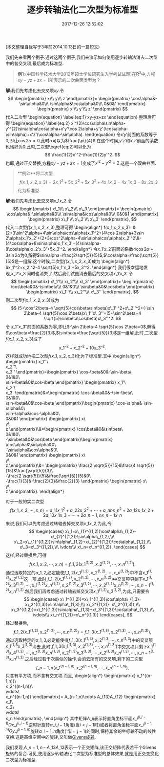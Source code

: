 ﻿---
title: 逐步转轴法化二次型为标准型
date: 2017-12-26 12:52:02
categories:
- 数学
- 线性代数
tags:
- 二次型
- 对称矩阵
- Givens旋转

---
(本文整理自我写于3年前2014.10.13日的一篇短文)

我们先来看两个例子.通过这两个例子,我们来演示如何使用逐步转轴法消去二次型中的各交叉项,最后成为标准型.

> **例1**:(中国科学技术大学2012年硕士学位研究生入学考试试题)在$\mathbf{R}^3$中,方程$xy-yz+zx=1$所表示的二次曲面类型为？


**解**:我们先考虑化去交叉项$xy$.令
$$
\begin{pmatrix}
  x\\\
  y\\\
  z
\end{pmatrix}=
\begin{pmatrix}
  \cos\alpha&-\sin\alpha&0\\\
  \sin\alpha&\cos\alpha&0\\\
  0&0&1
\end{pmatrix}
\begin{pmatrix}
  x'\\\
  y'\\\
  z'
\end{pmatrix}
$$
代入二次型
\begin{equation}
  \label{eq:1}
  xy-yz+zx
\end{equation}
整理后可得
\begin{equation}
  \label{eq:2}
  x'^{2}\cos\alpha\sin\alpha-y'^{2}\sin\alpha\cos\alpha+x'y'\cos
  2\alpha+y'z'(\cos\alpha-\sin\alpha)+x'z'(\cos\alpha-\sin\alpha).
\end{equation}
令$x'y'$前面的系数等于$0$,即让$\cos 2\alpha=0$,此时$\alpha$可以为$\frac{\pi}{4}$.在这个时候,$y'z'$和$x'z'$前面的系数也恰好为$0$.此时,二次型\eqref{eq:2}可以化为
$$
\frac{1}{2}x'^2-\frac{1}{2}y'^2.
$$
也即,通过正交替换,方程$xy-yz+zx=1$变成了$x'^2-y'^2=2$.这是一个双曲柱面.


> **例2:**将二次型
$$
f(x\_{1},x\_2,x\_3)=2x\_{1}^{2} + 5x\_{2}^{2} +
5x\_{3}^{2}+4x\_{1}x\_{2}-4x\_{1}x\_{3} - 8x\_{2}x\_3
$$
化为标准型.


**解**:我们先考虑化去交叉项$x\_1x\_2$.令
$$
\begin{pmatrix}
  x\_1\\\
  x\_2\\\
  x\_3
\end{pmatrix}=
\begin{pmatrix}
  \cos\alpha&-\sin\alpha&0\\\
  \sin\alpha&\cos\alpha&0\\\
  0&0&1
\end{pmatrix}
\begin{pmatrix}
  x\_1'\\\
  x\_2'\\\
  x\_3'
\end{pmatrix},
$$
代入二次型$f(x\_1,x\_2,x\_3)$,整理可得
\begin{align\*}
  f(x\_1,x\_2,x\_3)=&
  (2+3\sin^2\alpha+4\sin\alpha\cos\alpha)x\_1'^2+(4\cos 2\alpha+3\sin
  2\alpha)x\_1'x\_2'+(2+3\cos^2\alpha-4\sin\alpha\cos\alpha)x\_2'^2\\\&-(4\cos\alpha+8\sin\alpha)x\_1'x\_3'+(4\sin\alpha-8\cos\alpha)x\_2'x\_3'+5x\_3'^2.
\end{align\*}
令$x\_1'x\_2'$前面的系数$4\cos 2\alpha+3\sin 2\alpha$为$0$,解得$\sin\alpha=\frac{2\sqrt{5}}{5}$,$\cos\alpha=\frac{\sqrt{5}}{5}$是一组解.这个时候,二次型$f(x\_1,x\_2,x\_3)$成为
\begin{align\*}
  6x\_1'^2+x\_2'^2-4 \sqrt{5}x\_1'x\_3'+5x\_3'^2.
\end{align\*}
我们很幸运地发现,$x\_2'x\_3'$同时也消失了.然后我们试图消去最后的交叉项$x\_1'x\_3'$.令
$$
\begin{pmatrix}
  x\_1'\\\
  x\_2'\\\
  x\_3'
\end{pmatrix}=
\begin{pmatrix}
  \cos\beta&0&-\sin\beta\\\
  0&1&0\\\
  \sin\beta&0&\cos\beta
\end{pmatrix}
\begin{pmatrix}
  x\_1''\\\
  x\_2''\\\
  x\_3''
\end{pmatrix},
$$
则二次型$f(x\_1,x\_2,x\_3)$成为
$$
(5+\cos^2\beta-4 \sqrt{5}\cos\beta\sin\beta)x\_1''^2+x\_2''^2+(-\sin
2\beta-4 \sqrt{5}\cos 2\beta)x\_1''x\_3''+(5+\sin^2\beta+4
\sqrt{5}\sin\beta\cos\beta)x\_3''^2.
$$
令 $x\_1''x\_3''$前面的系数为零,即让$-\sin 2\beta-4 \sqrt{5}\cos 2\beta=0$,解得$\cos\beta=\frac{2}{3}$,$\sin\beta=\frac{\sqrt{5}}{3}$是一组解.此时,二次型$f(x\_1,x\_2,x\_3)$成了
$$
x\_1''^2+x\_2''^2+10x\_3''^2.
$$
这样就成功地把二次型$f(x\_1,x\_2,x\_3)$化为了标准型.其中
\begin{align\*}
  \begin{pmatrix}
    x\_1''\\\
    x\_2''\\\
    x\_3''
  \end{pmatrix}=\begin{pmatrix}
    \cos-\beta&0&-\sin-\beta\\\
    0&1&0\\\
    \sin-\beta&0&\cos-\beta
  \end{pmatrix}
  \begin{pmatrix}
    x\_1'\\\
    x\_2'\\\
    x\_3'
  \end{pmatrix}&=\begin{pmatrix}
    \cos-\beta&0&-\sin-\beta\\\
    0&1&0\\\
    \sin-\beta&0&\cos-\beta
  \end{pmatrix}\begin{pmatrix}
    \cos-\alpha&-\sin-\alpha&0\\\
    \sin-\alpha&\cos-\alpha&0\\\
    0&0&1
  \end{pmatrix}
  \begin{pmatrix}
    x\\\
    y\\\
    z
  \end{pmatrix}\\\&=\begin{pmatrix}
    \cos\beta&0&\sin\beta\\\
    0&1&0\\\
    -\sin\beta&0&\cos\beta
  \end{pmatrix}\begin{pmatrix}
    \cos\alpha&\sin\alpha&0\\\
    -\sin\alpha&\cos\alpha&0\\\
    0&0&1
  \end{pmatrix}
  \begin{pmatrix}
    x\\\
    y\\\
    z
  \end{pmatrix}\\\&=
  \begin{pmatrix}
    \frac{2 \sqrt{5}}{15}&\frac{4 \sqrt{5}}{15}&\frac{\sqrt{5}}{3}\\\
    -\frac{2 \sqrt{5}}{5}&\frac{\sqrt{5}}{5}&0\\\
    -\frac{1}{3}&-\frac{2}{3}&\frac{2}{3}
  \end{pmatrix}
  \begin{pmatrix}
    x\\\
    y\\\
    z
  \end{pmatrix}.
\end{align\*}



对于一般的实二次型
$$
f(x\_1,x\_2,\cdots,x\_n)=a\_{11}x\_1^2+a\_{22}x\_2^2+\cdots+a\_{nn}x\_n^2+2a\_{12}x\_1x\_2+2a\_{13}x\_1x\_3+\cdots+2a\_{n-1,n}x\_{n-1}x\_n
$$
来说,我们可以先考虑通过转轴去掉交叉项$x\_1x\_2$,为此,令
$$
\begin{cases}
  x\_1=x\_{1}^{(1,2)}\cos\alpha\_{1,2}-x\_{2}^{(1,2)}\sin\alpha\_{1,2},\\\
  x\_2=x\_{1}^{(1,2)}\sin\alpha\_{1,2}+x\_{2}^{(1,2)}\cos\alpha\_{1,2},\\\
  x\_3=x\_3^{(1,2)},\\\
  \vdots\\\
  x\_n=x\_n^{(1,2)}.
\end{cases}
$$
这样,经过替换后,可得
$$
f(x\_1,x\_2,\cdots,x\_n)=f\_{1,2}(x\_1^{(1,2)},x\_2^{(1,2)},\cdots,x\_n^{(1,2)}),
$$
通过选取特定的$\alpha\_{1,2}$,必定能使$f\_{1,2}(x\_1^{(1,2)},x\_2^{(1,2)},\cdots,x\_n^{(1,2)})$中不含$x\_1^{(1,2)}x\_2^{(1,2)}$这一项.此时,$f\_{1,2}(x\_1^{(1,2)},x\_2^{(1,2)},\cdots,x\_n^{(1,2)})$中交叉项只剩下$x\_1^{(1,2)}x\_3^{(1,2)},\cdots,x\_1^{(1,2)}x\_n^{(1,2)},x\_2^{(1,2)}x\_{3}^{(1,2)},\cdots,x\_2^{(1,2)}x\_{n}^{(1,2)},\cdots,x\_{n-1}^{(1,2)}x\_n^{(1,2)}$.然后我们再考虑通过转轴去掉交叉项$x\_1^{(1,2)}x\_3^{(1,2)}$,为此,只需要令
$$
\begin{cases} 
  x\_1^{(1,2)}=x\_1^{(1,3)}\cos\alpha\_{1,3}-x\_3^{(1,3)}\sin\alpha\_{1,3},\\\
  x\_2^{(1,2)}=x\_2^{(1,3)},\\\
  x\_3^{(1,2)}=x\_1^{(1,3)}\sin\alpha\_{1,3}+x\_3^{(1,3)}\cos\alpha\_{1,3},\\\
  \vdots\\\
  x\_n^{(1,2)}=x\_n^{(1,3)}
\end{cases},
$$
经过替换后,
$$
f\_{1,2}(x\_1^{(1,2)},x\_2^{(1,2)},\cdots,x\_n^{(1,2)})=f\_{1,3}(x\_1^{(1,3)},x\_2^{(1,3)},\cdots,x\_n^{(1,3)}),
$$
通过选取特定的$\alpha\_{1,3}$,必定能使得$f\_{1,3}(x\_1^{(1,3)},x\_2^{(1,3},\cdots,x\_n^{(1,3})$中的交叉项$x\_1^{(1,3}x\_3^{(1,3)}$消去,此时,$f\_{1,3}(x\_1^{(1,3)},x\_2^{(1,3)},\cdots,x\_n^{(1,3)})$中交叉项只剩下$x\_1^{(1,3)}x\_4^{(1,3)},\cdots,x\_1^{(1,3)}x\_n^{(1,3)},x\_2^{(1,3)}x\_{3}^{(1,3)},\cdots,x\_2^{(1,3)}x\_{n}^{(1,3)},\cdots,x\_{n-1}^{(1,3)}x\_n^{(1,3)}$.之后经过若干次类似的操作,会消去所有的交叉项,剩下的二次型
$$
f\_{n-1,n}(x\_1^{(n-1,n)},x\_2^{(n-1,n)},\cdots,x\_n^{(n-1,n)}),
$$
只含有平方项,而不含有交叉项.而且,
\begin{align\*}
  \begin{pmatrix}
    x\_1^{(n-1,n)}\\\
    x\_2^{(n-1,n)}\\\
    \vdots\\\
    x\_n^{(n-1,n)}
  \end{pmatrix}= A\_{n-1,n}\cdots A\_{13}A\_{12}
  \begin{pmatrix}
    x\_1\\\
    x\_2\\\
    \vdots\\\
    x\_n
  \end{pmatrix},
\end{align\*}
其中矩阵$A\_{ij}$表示将直角坐标平面$x\_i^{(i,j-1)}Ox\_j^{(i,j-1)}$逆时针旋转$\alpha\_{i,j-1}$角度(当$i< j-1$时)或者将直角坐标平面$x\_i^{(i-1,n)}Oy\_j^{(i-1,n)}$旋转$\alpha\_{i-1,n}$角度(当$i=j-1$)的同时,保持其余的坐标轴不动的线性变换.这是高维空间中的旋转,又叫做[Givens旋转](http://en.wikipedia.org/wiki/Givens\_rotation).

我们发现,$A\_{n-1,n}\cdots A\_{13}A\_{12}$表示一个正交矩阵,该正交矩阵代表若干个Givens旋转的复合.可见,使用逐步转轴法化二次型为标准型的总体效果,就是用正交变换化二次型为标准型.